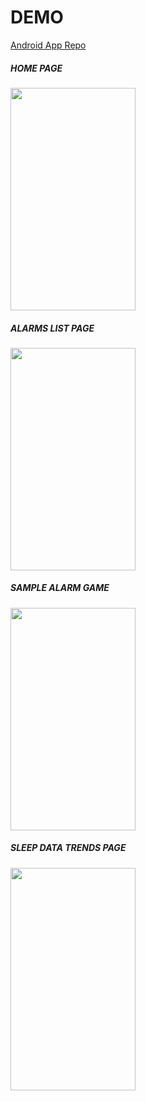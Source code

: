 # **DEMO**

[Android App Repo](https://github.com/ameliacasciola/sleepApp)

##### HOME PAGE

<img src="https://github.com/gracez72/sleepAppBackend/blob/master/demo/homepage_demo.gif" width="200" height="356" />

##### ALARMS LIST PAGE

<img src="https://github.com/gracez72/sleepAppBackend/blob/master/demo/alarms_demo.gif" width="200" height="356" />

##### SAMPLE ALARM GAME

<img src="https://github.com/gracez72/sleepAppBackend/blob/master/demo/sample_game.gif" width="200" height="356" />

##### SLEEP DATA TRENDS PAGE

<img src="https://github.com/gracez72/sleepAppBackend/blob/master/demo/trends_demo.gif" width="200" height="356" />

